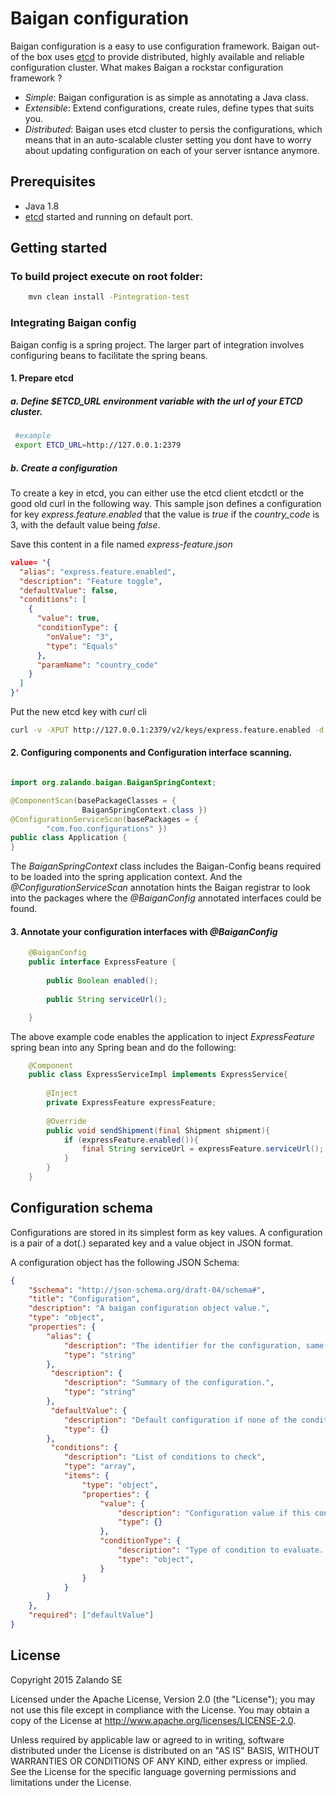 # Baigan configuration

Baigan configuration is a easy to use configuration framework.
Baigan out-of the box uses [etcd](https://github.com/coreos/etcd) to provide distributed, highly available and reliable configuration cluster.
What makes Baigan a rockstar configuration framework ?

* *Simple*: Baigan configuration is as simple as annotating a Java class.
* *Extensible*: Extend configurations, create rules, define types that suits you.
* *Distributed*: Baigan uses etcd cluster to persis the configurations, which means that in an auto-scalable cluster setting you dont have to worry about updating configuration on each of your server isntance anymore.
 
## Prerequisites
- Java 1.8
- [etcd](https://github.com/coreos/etcd) started and running on default port.


## Getting started

### To build project execute on root folder:

```bash
    mvn clean install -Pintegration-test
```
### Integrating Baigan config
Baigan config is a spring project. The larger part of integration involves configuring beans to facilitate the spring beans.



#### 1. Prepare etcd

##### a. Define $ETCD_URL environment variable with the url of your ETCD cluster.
```bash
 #example
 export ETCD_URL=http://127.0.0.1:2379
````
  

##### b. Create a configuration
To create a key in etcd, you can either use the etcd client etcdctl or the good old curl in the following way.
This sample json defines a configuration for key _express.feature.enabled_ that the value is _true_ if the _country_code_ is 3, with the default value being _false_.

Save this content in a file named _express-feature.json_

```json
value= '{
  "alias": "express.feature.enabled",
  "description": "Feature toggle",
  "defaultValue": false,
  "conditions": [
    {
      "value": true,
      "conditionType": {
        "onValue": "3",
        "type": "Equals"
      },
      "paramName": "country_code"
    }
  ] 
}'
```

Put the new etcd key with _curl_ cli

```bash
curl -v -XPUT http://127.0.0.1:2379/v2/keys/express.feature.enabled -d @express-feature.json
```


#### 2. Configuring components and Configuration interface scanning.

```Java

import org.zalando.baigan.BaiganSpringContext;

@ComponentScan(basePackageClasses = {
                BaiganSpringContext.class })
@ConfigurationServiceScan(basePackages = {
        "com.foo.configurations" })
public class Application {
}
```

The _BaiganSpringContext_ class includes the Baigan-Config beans required to be loaded into the spring application context.
And the _@ConfigurationServiceScan_ annotation hints the Baigan registrar to look into the packages where the _@BaiganConfig_ annotated interfaces could be found.

 
#### 3. Annotate your configuration interfaces with _@BaiganConfig_

```Java
	@BaiganConfig
	public interface ExpressFeature {
	
	    public Boolean enabled();
	    
	    public String serviceUrl();

	}
```

The above example code enables the application to inject _ExpressFeature_ spring bean into any Spring bean and do the following:

```Java
	@Component
	public class ExpressServiceImpl implements ExpressService{
 
		@Inject
		private ExpressFeature expressFeature;
	
		@Override
		public void sendShipment(final Shipment shipment){
			if (expressFeature.enabled()){
				final String serviceUrl = expressFeature.serviceUrl();
			}
		}
	}
```
    
## Configuration schema
Configurations are stored in its simplest form as key values.
A configuration is a pair of a dot(.) separated key and a value object in JSON format.

A configuration object has the following JSON Schema:

```json
{
    "$schema": "http://json-schema.org/draft-04/schema#",
    "title": "Configuration",
    "description": "A baigan configuration object value.",
    "type": "object",
    "properties": {
        "alias": {
            "description": "The identifier for the configuration, same as its key.",
            "type": "string"
        },
         "description": {
            "description": "Summary of the configuration.",
            "type": "string"
        },
         "defaultValue": {
            "description": "Default configuration if none of the condition is satisfied.",
            "type": {}
        },
         "conditions": {
            "description": "List of conditions to check",
            "type": "array",
            "items": {
            	"type": "object",
            	"properties": {
                    "value": {
                        "description": "Configuration value if this condition evaluates to true.",
                        "type": {}
                    },
            		"conditionType": {
                        "description": "Type of condition to evaluate. This can be custom defined, with custom defined properties.",
                        "type": "object",
                    }
                }
            }
        }
    },
    "required": ["defaultValue"]
}
```


## License

Copyright 2015 Zalando SE

Licensed under the Apache License, Version 2.0 (the "License"); you may not use this file except in compliance with the License. You may obtain a copy of the License at http://www.apache.org/licenses/LICENSE-2.0.

Unless required by applicable law or agreed to in writing, software distributed under the License is distributed on an "AS IS" BASIS, WITHOUT WARRANTIES OR CONDITIONS OF ANY KIND, either express or implied. See the License for the specific language governing permissions and limitations under the License.
